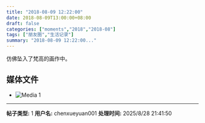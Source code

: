 ```yaml
---
title: "2018-08-09 12:22:00"
date: 2018-08-09T13:00:00+08:00
draft: false
categories: ["moments","2018","2018-08"]
tags: ["朋友圈","生活记录"]
summary: "2018-08-09 12:22:00..."
---
```


仿佛坠入了梵高的画作中。

## 媒体文件

- ![Media 1](/Moments/photos/2018-08-09/201808091222000.jpg)

---

**帖子类型:** 1
**用户名:** chenxueyuan001
**处理时间:** 2025/8/28 21:41:50